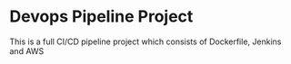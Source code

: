 # Devops Pipeline Project
This is a full CI/CD pipeline project which consists of Dockerfile, Jenkins and AWS
